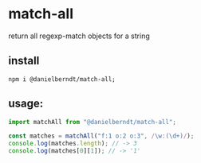 # match-all

return all regexp-match objects for a string

## install

```
npm i @danielberndt/match-all;
```

## usage:

```javascript
import matchAll from "@danielberndt/match-all";

const matches = matchAll("f:1 o:2 o:3", /\w:(\d+)/);
console.log(matches.length); // -> 3
console.log(matches[0][1]); // -> '1'
```
